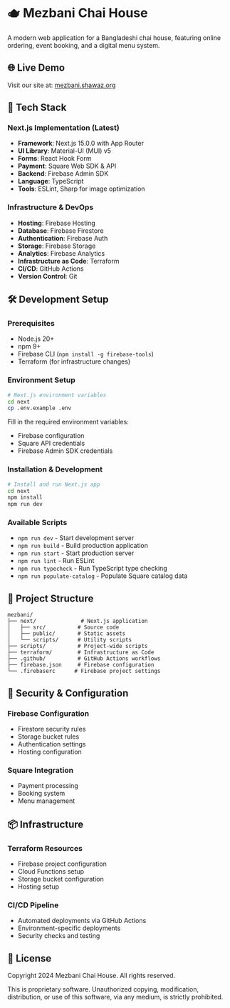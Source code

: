 # 🫖 Mezbani Chai House

A modern web application for a Bangladeshi chai house, featuring online ordering, event booking, and a digital menu system.

## 🌐 Live Demo

Visit our site at: [mezbani.shawaz.org](https://mezbani.shawaz.org)

## 🚀 Tech Stack

### Next.js Implementation (Latest)
- **Framework**: Next.js 15.0.0 with App Router
- **UI Library**: Material-UI (MUI) v5
- **Forms**: React Hook Form
- **Payment**: Square Web SDK & API
- **Backend**: Firebase Admin SDK
- **Language**: TypeScript
- **Tools**: ESLint, Sharp for image optimization

### Infrastructure & DevOps
- **Hosting**: Firebase Hosting
- **Database**: Firebase Firestore
- **Authentication**: Firebase Auth
- **Storage**: Firebase Storage
- **Analytics**: Firebase Analytics
- **Infrastructure as Code**: Terraform
- **CI/CD**: GitHub Actions
- **Version Control**: Git

## 🛠️ Development Setup

### Prerequisites
- Node.js 20+
- npm 9+
- Firebase CLI (`npm install -g firebase-tools`)
- Terraform (for infrastructure changes)

### Environment Setup
```bash
# Next.js environment variables
cd next
cp .env.example .env
```

Fill in the required environment variables:
- Firebase configuration
- Square API credentials
- Firebase Admin SDK credentials

### Installation & Development
```bash
# Install and run Next.js app
cd next
npm install
npm run dev
```

### Available Scripts
- `npm run dev` - Start development server
- `npm run build` - Build production application
- `npm run start` - Start production server
- `npm run lint` - Run ESLint
- `npm run typecheck` - Run TypeScript type checking
- `npm run populate-catalog` - Populate Square catalog data

## 📁 Project Structure

```
mezbani/
├── next/              # Next.js application
│   ├── src/          # Source code
│   ├── public/       # Static assets
│   └── scripts/      # Utility scripts
├── scripts/          # Project-wide scripts
├── terraform/        # Infrastructure as Code
├── .github/          # GitHub Actions workflows
├── firebase.json     # Firebase configuration
└── .firebaserc      # Firebase project settings
```

## 🔐 Security & Configuration

### Firebase Configuration
- Firestore security rules
- Storage bucket rules
- Authentication settings
- Hosting configuration

### Square Integration
- Payment processing
- Booking system
- Menu management

## 📦 Infrastructure

### Terraform Resources
- Firebase project configuration
- Cloud Functions setup
- Storage bucket configuration
- Hosting setup

### CI/CD Pipeline
- Automated deployments via GitHub Actions
- Environment-specific deployments
- Security checks and testing

## 📝 License

Copyright 2024 Mezbani Chai House. All rights reserved.

This is proprietary software. Unauthorized copying, modification, distribution, or use of this software, via any medium, is strictly prohibited.
